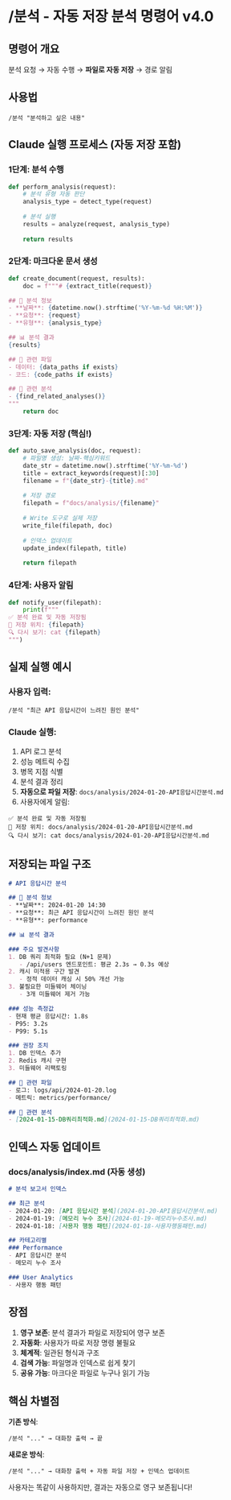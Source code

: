 # /분석 - 자동 저장 분석 명령어 v4.0

## 명령어 개요
분석 요청 → 자동 수행 → **파일로 자동 저장** → 경로 알림

## 사용법
```
/분석 "분석하고 싶은 내용"
```

## Claude 실행 프로세스 (자동 저장 포함)

### 1단계: 분석 수행
```python
def perform_analysis(request):
    # 분석 유형 자동 판단
    analysis_type = detect_type(request)
    
    # 분석 실행
    results = analyze(request, analysis_type)
    
    return results
```

### 2단계: 마크다운 문서 생성
```python
def create_document(request, results):
    doc = f"""# {extract_title(request)}

## 📅 분석 정보
- **날짜**: {datetime.now().strftime('%Y-%m-%d %H:%M')}
- **요청**: {request}
- **유형**: {analysis_type}

## 📊 분석 결과
{results}

## 💾 관련 파일
- 데이터: {data_paths if exists}
- 코드: {code_paths if exists}

## 🔗 관련 분석
- {find_related_analyses()}
"""
    return doc
```

### 3단계: 자동 저장 (핵심!)
```python
def auto_save_analysis(doc, request):
    # 파일명 생성: 날짜-핵심키워드
    date_str = datetime.now().strftime('%Y-%m-%d')
    title = extract_keywords(request)[:30]
    filename = f"{date_str}-{title}.md"
    
    # 저장 경로
    filepath = f"docs/analysis/{filename}"
    
    # Write 도구로 실제 저장
    write_file(filepath, doc)
    
    # 인덱스 업데이트
    update_index(filepath, title)
    
    return filepath
```

### 4단계: 사용자 알림
```python
def notify_user(filepath):
    print(f"""
✅ 분석 완료 및 자동 저장됨
📁 저장 위치: {filepath}
🔍 다시 보기: cat {filepath}
""")
```

## 실제 실행 예시

### 사용자 입력:
```
/분석 "최근 API 응답시간이 느려진 원인 분석"
```

### Claude 실행:
1. API 로그 분석
2. 성능 메트릭 수집
3. 병목 지점 식별
4. 분석 결과 정리
5. **자동으로 파일 저장**: `docs/analysis/2024-01-20-API응답시간분석.md`
6. 사용자에게 알림:
```
✅ 분석 완료 및 자동 저장됨
📁 저장 위치: docs/analysis/2024-01-20-API응답시간분석.md
🔍 다시 보기: cat docs/analysis/2024-01-20-API응답시간분석.md
```

## 저장되는 파일 구조

```markdown
# API 응답시간 분석

## 📅 분석 정보
- **날짜**: 2024-01-20 14:30
- **요청**: 최근 API 응답시간이 느려진 원인 분석
- **유형**: performance

## 📊 분석 결과

### 주요 발견사항
1. DB 쿼리 최적화 필요 (N+1 문제)
   - /api/users 엔드포인트: 평균 2.3s → 0.3s 예상
2. 캐시 미적용 구간 발견
   - 정적 데이터 캐싱 시 50% 개선 가능
3. 불필요한 미들웨어 체이닝
   - 3개 미들웨어 제거 가능

### 성능 측정값
- 현재 평균 응답시간: 1.8s
- P95: 3.2s  
- P99: 5.1s

### 권장 조치
1. DB 인덱스 추가
2. Redis 캐시 구현
3. 미들웨어 리팩토링

## 💾 관련 파일
- 로그: logs/api/2024-01-20.log
- 메트릭: metrics/performance/

## 🔗 관련 분석
- [2024-01-15-DB쿼리최적화.md](2024-01-15-DB쿼리최적화.md)
```

## 인덱스 자동 업데이트

### docs/analysis/index.md (자동 생성)
```markdown
# 분석 보고서 인덱스

## 최근 분석
- 2024-01-20: [API 응답시간 분석](2024-01-20-API응답시간분석.md)
- 2024-01-19: [메모리 누수 조사](2024-01-19-메모리누수조사.md)
- 2024-01-18: [사용자 행동 패턴](2024-01-18-사용자행동패턴.md)

## 카테고리별
### Performance
- API 응답시간 분석
- 메모리 누수 조사

### User Analytics  
- 사용자 행동 패턴
```

## 장점

1. **영구 보존**: 분석 결과가 파일로 저장되어 영구 보존
2. **자동화**: 사용자가 따로 저장 명령 불필요
3. **체계적**: 일관된 형식과 구조
4. **검색 가능**: 파일명과 인덱스로 쉽게 찾기
5. **공유 가능**: 마크다운 파일로 누구나 읽기 가능

## 핵심 차별점

**기존 방식**:
```
/분석 "..." → 대화창 출력 → 끝
```

**새로운 방식**:
```
/분석 "..." → 대화창 출력 + 자동 파일 저장 + 인덱스 업데이트
```

사용자는 똑같이 사용하지만, 결과는 자동으로 영구 보존됩니다!
